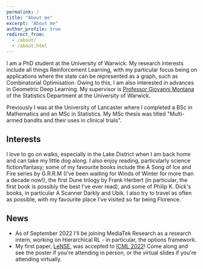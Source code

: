 ```yaml
---
permalink: /
title: "About me"
excerpt: "About me"
author_profile: true
redirect_from: 
  - /about/
  - /about.html
---
```


I am a PhD student at the University of Warwick. My research interests include all things Reinforcement Learning, with my particular focus being on applications where the state can be represented as a graph, such as Combinatorial Optimisation. Owing to this, I am also interested in advances in Geometric Deep Learning. My supervisor is [Professor Giovanni Montana]([url](https://warwick.ac.uk/fac/sci/statistics/staff/academic-research/montana/)) of the Statistics Department at the University of Warwick. 

Previously I was at the University of Lancaster where I completed a BSc in Mathematics and an MSc in Statistics. My MSc thesis was titled "Multi-armed bandits and their uses in clinical trials".


## Interests
I love to go on walks, especially in the Lake District when I am back home and can take my little dog along. I also enjoy reading, particularly science fiction/fantasy; some of my favourite books include the A Song of Ice and Fire series by G.R.R.M (I've been waiting for Winds of Winter for more than a decade now!), the first Dune trilogy by Frank Herbert (in particular, the first book is possibly the best I've ever read), and some of Philip K. Dick's books, in particular A Scanner Darkly and Ubik. I also try to travel as often as possible, with my favourite place I've visited so far being Florence. 

## News
* As of September 2022 I'll be joining MediaTek Research as a research intern, working on Hierarchical RL - in particular, the options framework.  
* My first paper, [LeNSE](https://arxiv.org/pdf/2205.10106.pdf), was accepted to [ICML 2022](https://icml.cc)! Come along and see the poster if you're attending in person, or the virtual slides if you're attending virtually. 

